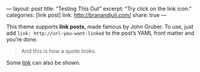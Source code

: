 —
layout: post
title: “Testing This Out”
excerpt: “Try click on the link icon.”
categories: [link post]
link: http://branandjuli.com/
share: true
—

This theme supports **link posts**, made famous by John Gruber. To use, just add `link: http://url-you-want-linked` to the post’s YAML front matter and you’re done.

> And this is how a quote looks.

Some [link](http://renyuanz.github.io) can also be shown.
